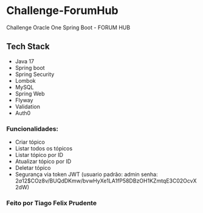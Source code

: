 # Challenge-ForumHub
Challenge Oracle One Spring Boot - FORUM HUB

## Tech Stack
- Java 17
- Spring boot
- Spring Security
- Lombok
- MySQL
- Spring Web
- Flyway
- Validation
- Auth0

### Funcionalidades:
- Criar tópico
- Listar todos os tópicos
- Listar tópico por ID
- Atualizar tópico por ID
- Deletar tópico
- Segurança via token JWT (usuario padrão: admin senha: $2a$12$COz8v/BUQdDKmw/bvwHyXe1LA1fP58DBzOH1KZmtqE3C02OcvX2dW)

### Feito por Tiago Felix Prudente